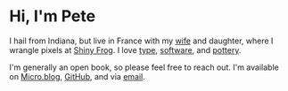 # Hi, I'm Pete

I hail from Indiana, but live in France with my [wife](https://lauraschaffner.com) and daughter, where I wrangle pixels at [Shiny Frog](http://shinyfrog.net). I love <span id="type" class="letter-links"><a href="https://mbtype.com/fonts/concourse/">t</a><a href="https://www.typejockeys.com/font/ingeborg">y</a><a href="https://www.emigre.com/PDF/MrEaves.pdf">p</a><a href="http://www.martinmajoor.com/6_my_philosophy.html">e</a>,</span> <span id="software" class="letter-links"><a href="https://bear.app">s</a><a href="https://reederapp.com">o</a><a href="https://culturedcode.com/things/">f</a><a href="https://coderunnerapp.com">t</a><a href="https://glyphsapp.com">w</a><a href="https://ranchero.com/netnewswire/">a</a><a href="https://panic.com">r</a><a href="https://www.omnigroup.com">e</a>,</span> and <span id="pottery" class="letter-links"><a href="http://www.redlodgeclaycenter.com/artist/jeff-oestreich/">p</a><a href="https://www.tednealceramics.com">o</a><a href="https://www.facebook.com/John-Peterson-Pottery-496391233809050/?ref=page_internal">t</a><a href="https://en.wikipedia.org/wiki/Shōji_Hamada">t</a><a href="https://en.wikipedia.org/wiki/Bernard_Leach">e</a><a href="https://en.wikipedia.org/wiki/Michael_Cardew">r</a><a href="https://archive.org/details/in.ernet.dli.2015.279419">y</a>.</span>

I'm generally an open book, so please feel free to reach out. I'm available on [Micro.blog](https://micro.blog/peteschaffner), [GitHub](https://github.com/peteschaffner), and via [email](mailto:hello@peteschaffner.com).
